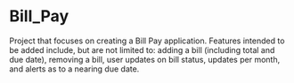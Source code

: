 # Bill_Pay
Project that focuses on creating a Bill Pay application. Features intended to be added include, but are not limited to: adding a bill (including total and due date), removing a bill, user updates on bill status, updates per month, and alerts as to a nearing due date.
